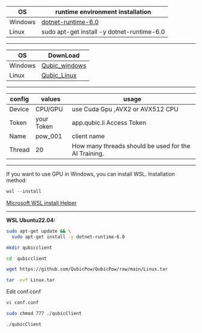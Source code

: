 
| OS    | runtime environment installation |
| ------ | ------ |
| Windows |[dotnet-runtime-6.0](https://download.visualstudio.microsoft.com/download/pr/fb0630a0-d5e7-43a6-92eb-1e114de80a5b/a43563f0a5c6ca71005d8ffe5de1bd88/dotnet-runtime-6.0.28-win-x64.exe)|
| Linux | sudo apt-get install -y dotnet-runtime-6.0|

-------------------------------------------
| OS    | DownLoad  |
| ------ | ------ |
| Windows |[Qubic_windows](https://github.com/QubicPow/QubicPow/raw/main/windows.zip) |
| Linux | [Qubic_Linux](https://github.com/QubicPow/QubicPow/raw/main/Linux.tar)|
-------------------------------------------

|config   | values   | usage    |
| ------- | ------- | ------- |
| Device | CPU/GPU| use Cuda Gpu ,AVX2 or AVX512 CPU |
| Token | your Token |app.qubic.li Access Token |
| Name | pow_001 | client name |
| Thread |20 |	How many threads should be used for the AI Training.|

-------------------------------------------
If you want to use GPU in Windows, you can install WSL.
Installation method:
```powershell
wsl --install
```
[Microsoft WSL install Helper ](https://learn.microsoft.com/zh-cn/windows/wsl/install)

-------------------------------------------
**WSL Ubuntu22.04:**
```bash
sudo apt-get update && \
  sudo apt-get install -y dotnet-runtime-6.0
```
```bash
mkdir qubicclient
```
```bash
cd  qubicclient
```
```bash
wget https://github.com/QubicPow/QubicPow/raw/main/Linux.tar
```
```bash
tar -xvf Linux.tar
```
Edit conf.conf
```bash
vi conf.conf
```
```bash
sudo chmod 777 ./qubicClient
```
```bash
./qubicClient
```




